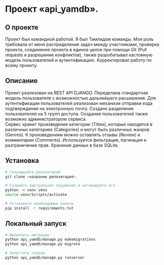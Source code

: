 # Проект «api_yamdb».

## О проекте

Проект был командной работой. Я был Тимлидом команды. Моя роль требовала от меня 
распределение задач между участниками, проверка проекта, соединение проекта в единое целое 
при помощи Git (Pull requests и разрешение конфликтов), также разробатывал кастомную модель 
пользователей и аутентификацию. Корректировал работу по всему проекту.

## Описание

Проект реализован на REST API DJANGO. 
Переделана стандартная модель пользователя с возможностью дальнейшего расширения.
Для аутентификации пользователей реализован механизм отправки кода подтверждения на электронную почту. 
Создано разделение пользователей на 5 групп доступа.
Создание пользователей также возможно администратором сервиса.  
Сервис хранит произведения категории (Titles), которые находятся в различных категориях (Categories) и 
могут быть различных жанров (Genres).
К произведениям можно оставлять отзывы (Review) и комментарии (Comments). 
Используется фильтрация, пагинация и разграничение прав.
Хранение данных в базе SQLite.

## Установка
```bash
# Склонируйте репозиторий
git clone <название репозитория>

# Создайте виртуальное окружение и активируйте его
python -m venv venv
source venv/Scripts/activate

# Установите необходимые пакеты
pip install -r requirements.txt
```
## Локальный запуск
```bash
# Выполнить миграции
python api_yamdb/manage.py makemigrations
python api_yamdb/manage.py migrate

# Запустить сервер
python api_yamdb/manage.py runserver
```
